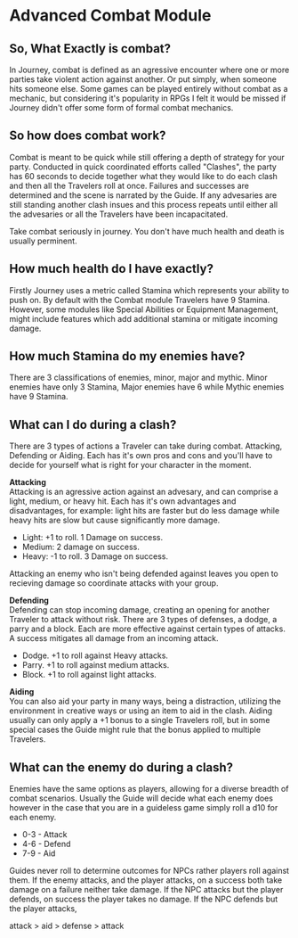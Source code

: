 # Advanced Combat Module

## So, What Exactly is combat?
In Journey, combat is defined as an agressive encounter where one or more parties take violent action against another. Or put simply, when someone hits someone else. Some games can be played entirely without combat as a mechanic, but considering it's popularity in RPGs I felt it would be missed if Journey didn't offer some form of formal combat mechanics.

## So how does combat work?
Combat is meant to be quick while still offering a depth of strategy for your party. Conducted in quick coordinated efforts called "Clashes", the party has 60 seconds to decide together what they would like to do each clash and then all the Travelers roll at once. Failures and successes are determined and the scene is narrated by the Guide. If any advesaries are still standing another clash insues and this process repeats until either all the advesaries or all the Travelers have been incapacitated.

Take combat seriously in journey. You don't have much health and death is usually perminent.

## How much health do I have exactly?
Firstly Journey uses a metric called Stamina which represents your ability to push on. By default with the Combat module Travelers have 9 Stamina. However, some modules like Special Abilities or Equipment Management, might include features which add additional stamina or mitigate incoming damage.

## How much Stamina do my enemies have?
There are 3 classifications of enemies, minor, major and mythic. Minor enemies have only 3 Stamina, Major enemies have 6 while Mythic enemies have 9 Stamina.

## What can I do during a clash?
There are 3 types of actions a Traveler can take during combat. Attacking, Defending or Aiding. Each has it's own pros and cons and you'll have to decide for yourself what is right for your character in the moment.

**Attacking**  
Attacking is an agressive action against an advesary, and can comprise a light, medium, or heavy hit. Each has it's own advantages and disadvantages, for example: light hits are faster but do less damage while heavy hits are slow but cause significantly more damage.

- Light: +1 to roll. 1 Damage on success.
- Medium: 2 damage on success.
- Heavy: -1 to roll. 3 Damage on success.

Attacking an enemy who isn't being defended against leaves you open to recieving damage so coordinate attacks with your group.

**Defending**  
Defending can stop incoming damage, creating an opening for another Traveler to attack without risk. There are 3 types of defenses, a dodge, a parry and a block. Each are more effective against certain types of attacks. A success mitigates all damage from an incoming attack.

- Dodge. +1 to roll against Heavy attacks.
- Parry. +1 to roll against medium attacks.
- Block. +1 to roll against light attacks.

**Aiding**  
You can also aid your party in many ways, being a distraction, utilizing the environment in creative ways or using an item to aid in the clash. Aiding usually can only apply a +1 bonus to a single Travelers roll, but in some special cases the Guide might rule that the bonus applied to multiple Travelers.

## What can the enemy do during a clash?
Enemies have the same options as players, allowing for a diverse breadth of combat scenarios. Usually the Guide will decide what each enemy does however in the case that you are in a guideless game simply roll a d10 for each enemy.
- 0-3 - Attack
- 4-6 - Defend
- 7-9 - Aid

Guides never roll to determine outcomes for NPCs rather players roll against them. If the enemy attacks, and the player attacks, on a success both take damage on a failure neither take damage. If the NPC attacks but the player defends, on success the player takes no damage. If the NPC defends but the player attacks, 

attack > aid > defense > attack